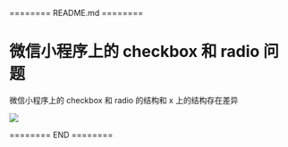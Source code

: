======== README.md ========

# 微信小程序上的 checkbox 和 radio 问题

微信小程序上的 checkbox 和 radio 的结构和 x 上的结构存在差异

![](https://yuhepicgo.oss-cn-beijing.aliyuncs.com/20250813203626444.png)

======== END ========
